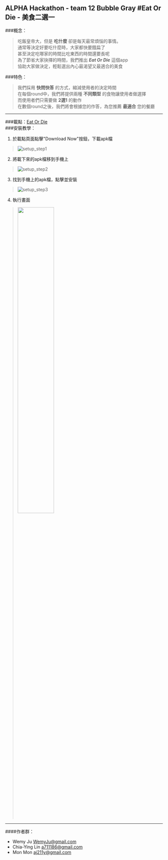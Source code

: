 ALPHA Hackathon - team 12  Bubble Gray
#Eat Or Die - 美食二選一  
----------------------------------------------------------------------------
###概念：
>吃飯皇帝大，但是 **吃什麼** 卻是每天最常煩惱的事情。  
>通常等決定好要吃什麼時，大家都快要餓扁了  
>甚至決定吃哪家的時間比吃東西的時間還要長呢  
>為了節省大家抉擇的時間，我們推出 ***Eat Or Die*** 這個app  
>協助大家做決定，輕鬆選出內心最渴望又最適合的美食  

###特色：
>我們採用 **快問快答** 的方式，縮減使用者的決定時間  
>在每個round中，我們將提供兩種 **不同類型** 的食物讓使用者做選擇  
>而使用者們只需要做 **2選1** 的動作  
>在數個round之後，我們將會根據您的作答，為您推薦 **最適合** 您的餐廳  

----------------------------------------------------------------------------
###載點：[Eat Or Die](http://wemyju.wix.com/eat-or-die)  
###安裝教學：
1. 於載點頁面點擊"Download Now"按鈕，下載apk檔  
>![setup_step1](http://wemyju.wix.com/eat-or-die)
2. 將載下來的apk檔移到手機上  
>![setup_step2](http://wemyju.wix.com/eat-or-die)
3. 找到手機上的apk檔，點擊並安裝  
>![setup_step3](http://wemyju.wix.com/eat-or-die)
4. 執行畫面  
><img src="https://github.com/zeroplusone/EatOrDie/image/game_img1.jpg" width="50%" height="50%">

-----------------------------------------------------------------------------
####作者群：  
 - Wemy Ju  WemyJu@gmail.com  
 - Chia-Ying Lin  a711186@gmail.com  
 - Mon Mon  aj211y@gmail.com  
